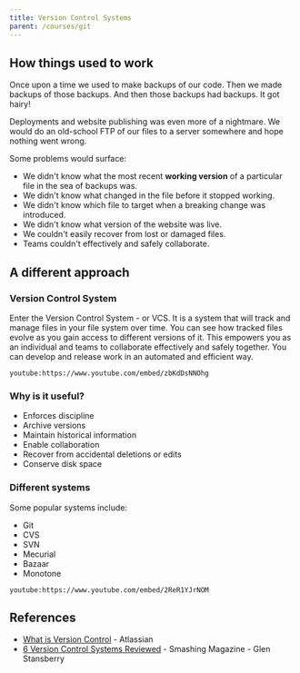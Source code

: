 ```yaml
---
title: Version Control Systems
parent: /courses/git
---
```


## How things used to work

Once upon a time we used to make backups of our code.
Then we made backups of those backups.
And then those backups had backups.
It got hairy!

Deployments and website publishing was even more of a nightmare.
We would do an old-school FTP of our files to a server somewhere
and hope nothing went wrong.

Some problems would surface:

- We didn't know what the most recent **working version** of a particular file in the sea of backups was.
- We didn't know what changed in the file before it stopped working.
- We didn't know which file to target when a breaking change was introduced.
- We didn't know what version of the website was live.
- We couldn't easily recover from lost or damaged files.
- Teams couldn't effectively and safely collaborate.

## A different approach

### Version Control System

Enter the Version Control System - or VCS. It is a system that will track and manage
files in your file system over time. You can see how tracked files evolve as you gain access to different
versions of it. This empowers you as an individual and teams to collaborate effectively and safely together.
You can develop and release work in an automated and efficient way.

`youtube:https://www.youtube.com/embed/zbKdDsNNOhg`

### Why is it useful?

- Enforces discipline
- Archive versions
- Maintain historical information
- Enable collaboration
- Recover from accidental deletions or edits
- Conserve disk space

### Different systems

Some popular systems include:

- Git
- CVS
- SVN
- Mecurial
- Bazaar
- Monotone

`youtube:https://www.youtube.com/embed/2ReR1YJrNOM`

## References

- [What is Version Control](https://www.atlassian.com/git/tutorials/what-is-version-control) - Atlassian
- [6 Version Control Systems Reviewed](https://www.smashingmagazine.com/2008/09/the-top-7-open-source-version-control-systems/) - Smashing Magazine - Glen Stansberry

